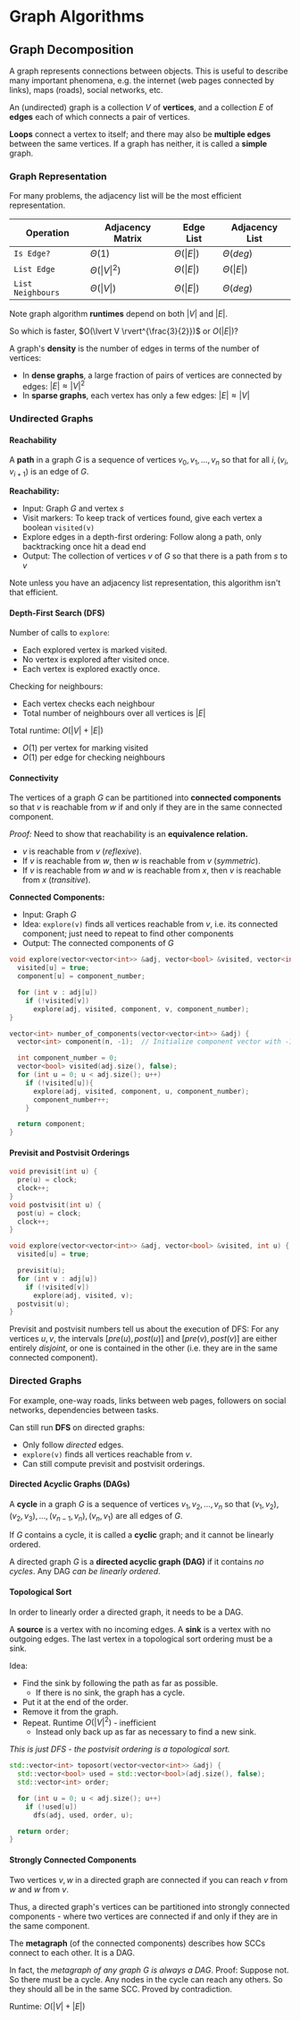 # Graph Algorithms

## Graph Decomposition

A graph represents connections between objects. This is useful to describe many important phenomena, e.g. the internet (web pages connected by links), maps (roads), social networks, etc.

An (undirected) graph is a collection $V$ of **vertices**, and a collection $E$ of **edges** each of which connects a pair of vertices.

**Loops** connect a vertex to itself; and there may also be **multiple edges** between the same vertices. If a graph has neither, it is called a **simple** graph.

### Graph Representation

For many problems, the adjacency list will be the most efficient representation.

| Operation | Adjacency Matrix | Edge List | Adjacency List |
| --- | --- | --- | --- |
| `Is Edge?` | $\Theta(1)$ | $\Theta(\lvert E \rvert)$ | $\Theta(deg)$ |
| `List Edge` | $\Theta(\lvert V \rvert^2)$ | $\Theta(\lvert E \rvert)$ | $\Theta(\lvert E \rvert)$ |
| `List Neighbours` | $\Theta(\lvert V \rvert)$ | $\Theta(\lvert E \rvert)$ | $\Theta(deg)$ |

Note graph algorithm **runtimes** depend on both $\lvert V \rvert$ and $\lvert E \rvert$.

So which is faster, $O(\lvert V \rvert^{\frac{3}{2}})$ or $O(\lvert E \rvert)$?

A graph's **density** is the number of edges in terms of the number of vertices:

- In **dense graphs**, a large fraction of pairs of vertices are connected by edges: $\lvert E \rvert \approx \lvert V \rvert^2$
- In **sparse graphs**, each vertex has only a few edges: $\lvert E \rvert \approx \lvert V \rvert$

### Undirected Graphs

#### Reachability

A **path** in a graph $G$ is a sequence of vertices $v_0, v_1, \dots, v_n$ so that for all $i, (v_i, v_{i+1})$ is an edge of $G$.

**Reachability:**

- Input: Graph $G$ and vertex $s$
- Visit markers: To keep track of vertices found, give each vertex a boolean `visited(v)`
- Explore edges in a depth-first ordering: Follow along a path, only backtracking once hit a dead end
- Output: The collection of vertices $v$ of $G$ so that there is a path from $s$ to $v$

Note unless you have an adjacency list representation, this algorithm isn't that efficient.

#### Depth-First Search (DFS)

Number of calls to `explore`:

- Each explored vertex is marked visited.
- No vertex is explored after visited once.
- Each vertex is explored exactly once.

Checking for neighbours:

- Each vertex checks each neighbour
- Total number of neighbours over all vertices is $\lvert E \rvert$

Total runtime: $O(\lvert V \rvert + \lvert E \rvert)$

- $O(1)$ per vertex for marking visited
- $O(1)$ per edge for checking neighbours

#### Connectivity

The vertices of a graph $G$ can be partitioned into **connected components** so that $v$ is reachable from $w$ if and only if they are in the same connected component.

*Proof:* Need to show that reachability is an **equivalence relation.**

- $v$ is reachable from $v$ (*reflexive*).
- If $v$ is reachable from $w$, then $w$ is reachable from $v$ (*symmetric*).
- If $v$ is reachable from $w$ and $w$ is reachable from $x$, then $v$ is reachable from $x$ (*transitive*).

**Connected Components:**

- Input: Graph $G$
- Idea: `explore(v)` finds all vertices reachable from $v$, i.e. its connected component; just need to repeat to find other components
- Output: The connected components of $G$

```c++
void explore(vector<vector<int>> &adj, vector<bool> &visited, vector<int> &component, int u, int component_number) {
  visited[u] = true;
  component[u] = component_number;

  for (int v : adj[u])
    if (!visited[v])
      explore(adj, visited, component, v, component_number);
}

vector<int> number_of_components(vector<vector<int>> &adj) {
  vector<int> component(n, -1);  // Initialize component vector with -1 (no component assigned).

  int component_number = 0;
  vector<bool> visited(adj.size(), false);
  for (int u = 0; u < adj.size(); u++)
    if (!visited[u]){
      explore(adj, visited, component, u, component_number);
      component_number++;
    }

  return component;
}
```

#### Previsit and Postvisit Orderings

```c++
void previsit(int u) {
  pre(u) = clock;
  clock++;
}
void postvisit(int u) {
  post(u) = clock;
  clock++;
}

void explore(vector<vector<int>> &adj, vector<bool> &visited, int u) {
  visited[u] = true;

  previsit(u);
  for (int v : adj[u])
    if (!visited[v])
      explore(adj, visited, v);
  postvisit(u);
}
```

Previsit and postvisit numbers tell us about the execution of DFS: For any vertices $u, v$, the intervals $[pre(u), post(u)]$ and $[pre(v), post(v)]$ are either entirely *disjoint*, or one is contained in the other (i.e. they are in the same connected component).

### Directed Graphs

For example, one-way roads, links between web pages, followers on social networks, dependencies between tasks.

Can still run **DFS** on directed graphs:

- Only follow *directed* edges.
- `explore(v)` finds all vertices reachable from $v$.
- Can still compute previsit and postvisit orderings.

#### Directed Acyclic Graphs (DAGs)

A **cycle** in a graph $G$ is a sequence of vertices $v_1, v_2, \dots, v_n$ so that $(v_1, v_2), (v_2, v_3), \dots, (v_{n-1}, v_n), (v_n, v_1)$ are all edges of $G$.

If $G$ contains a cycle, it is called a **cyclic** graph; and it cannot be linearly ordered.

A directed graph $G$ is a **directed acyclic graph (DAG)** if it contains *no cycles*. Any DAG *can be linearly ordered*.

#### Topological Sort

In order to linearly order a directed graph, it needs to be a DAG.

A **source** is a vertex with no incoming edges. A **sink** is a vertex with no outgoing edges. The last vertex in a topological sort ordering must be a sink.

Idea:

- Find the sink by following the path as far as possible.
  - If there is no sink, the graph has a cycle.
- Put it at the end of the order.
- Remove it from the graph.
- Repeat. Runtime $O(\lvert V \rvert^2)$ - inefficient
  - Instead only back up as far as necessary to find a new sink.

*This is just DFS - the postvisit ordering is a topological sort.*

```c++
std::vector<int> toposort(vector<vector<int>> &adj) {
  std::vector<bool> used = std::vector<bool>(adj.size(), false);
  std::vector<int> order;

  for (int u = 0; u < adj.size(); u++)
    if (!used[u])
      dfs(adj, used, order, u);

  return order;
}
```

#### Strongly Connected Components

Two vertices $v, w$ in a directed graph are connected if you can reach $v$ from $w$ and $w$ from $v$.

Thus, a directed graph's vertices can be partitioned into strongly connected components - where two vertices are connected if and only if they are in the same component.

The **metagraph** (of the connected components) describes how SCCs connect to each other. It is a DAG.

In fact, the *metagraph of any graph* $G$ *is always a DAG*. Proof: Suppose not. So there must be a cycle. Any nodes in the cycle can reach any others. So they should all be in the same SCC. Proved by contradiction.

Runtime: $O(\lvert V \rvert + \lvert E \rvert)$
